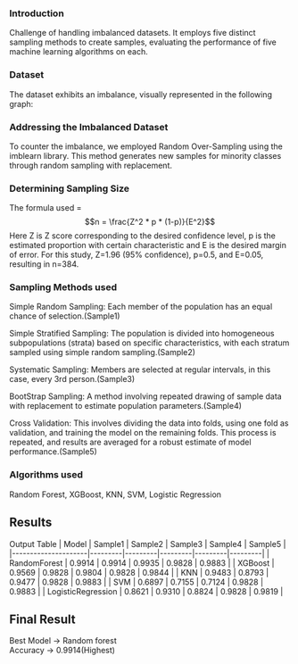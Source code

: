 ### Introduction
Challenge of handling imbalanced datasets. It employs five distinct sampling methods to create samples, evaluating the performance of five machine learning algorithms on each.
### Dataset 
The dataset exhibits an imbalance, visually represented in the following graph:

### Addressing the Imbalanced Dataset
 
To counter the imbalance, we employed Random Over-Sampling using the imblearn library. This method generates new samples for minority classes through random sampling with replacement.

### Determining Sampling Size

The formula used = $$n = \frac{Z^2 * p * (1-p)}{E^2}$$
Here Z is Z score corresponding to the desired confidence level, p is the estimated proportion with certain characteristic and E is the desired margin of error.
 For this study, Z=1.96 (95% confidence), p=0.5, and E=0.05, resulting in n=384.
 
### Sampling Methods used 
Simple Random Sampling: Each member of the population has an equal chance of selection.(Sample1)

Simple Stratified Sampling: The population is divided into homogeneous subpopulations (strata) based on specific characteristics, with each stratum sampled using simple random sampling.(Sample2)

Systematic Sampling: Members are selected at regular intervals, in this case, every 3rd person.(Sample3)

BootStrap Sampling: A method involving repeated drawing of sample data with replacement to estimate population parameters.(Sample4)

Cross Validation: This involves dividing the data into folds, using one fold as validation, and training the model on the remaining folds. This process is repeated, and results are averaged for a robust estimate of model performance.(Sample5)


### Algorithms used 
 Random Forest, XGBoost, KNN, SVM, Logistic Regression

## Results
Output Table 
| Model               | Sample1 | Sample2 | Sample3 | Sample4 | Sample5 |
|---------------------|---------|---------|---------|---------|---------|
| RandomForest        | 0.9914  | 0.9914  | 0.9935  | 0.9828  | 0.9883  |
| XGBoost             | 0.9569  | 0.9828  | 0.9804  | 0.9828  | 0.9844  |
| KNN                 | 0.9483  | 0.8793  | 0.9477  | 0.9828  | 0.9883  |
| SVM                 | 0.6897  | 0.7155  | 0.7124  | 0.9828  | 0.9883  |
| LogisticRegression  | 0.8621  | 0.9310  | 0.8824  | 0.9828  | 0.9819  |

## Final Result
Best Model -> Random forest  
Accuracy -> 0.9914(Highest)
